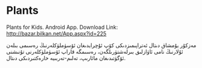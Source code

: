 Plants
======

Plants for Kids. Android App.
Download Link: http://bazar.bilkan.net/App.aspx?id=225

مەزكۇر يۇمشاق دىتال ئەتراپىمىزدىكى كۆپ ئۇچرايدىغان ئۆسۈملۈكلەرنىڭ رەسىمى بىلەن ئۇلارنىڭ نامى ئاۋازلىق بىرلەشتۈرىلگەن، رەسىمگە قاراپ ئۆسۈملۈكلەرنى تۇنىشنى ئۆگۈتىدىغان مائارىپ، تەلىم-تەربىيە خارەكتىردىكى دىتال.
